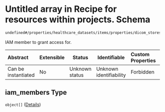 # Untitled array in Recipe for resources within projects. Schema

```txt
undefined#/properties/healthcare_datasets/items/properties/dicom_stores/items/properties/iam_members
```

IAM member to grant access for.


| Abstract            | Extensible | Status         | Identifiable            | Custom Properties | Additional Properties | Access Restrictions | Defined In                                                                                                          |
| :------------------ | ---------- | -------------- | ----------------------- | :---------------- | --------------------- | ------------------- | ------------------------------------------------------------------------------------------------------------------- |
| Can be instantiated | No         | Unknown status | Unknown identifiability | Forbidden         | Allowed               | none                | [resources.schema.json\*](../../../../../../../../../../tmp/182028425/resources.schema.json "open original schema") |

## iam_members Type

`object[]` ([Details](resources-properties-healthcare_datasets-items-properties-dicom_stores-items-properties-iam_members-items.md))
